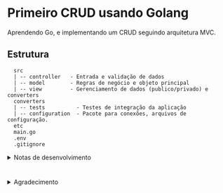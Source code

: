 # Primeiro CRUD usando Golang

Aprendendo Go, e implementando um CRUD seguindo arquitetura MVC.

## Estrutura

```
  src
  | -- controller   - Entrada e validação de dados
  | -- model        - Regras de negócio e objeto principal
  | -- view         - Gerenciamento de dados (publico/privado) e converters
  converters
  | -- tests          - Testes de integração da aplicação
  | -- configuration  - Pacote para conexões, arquivos de configuração.
  etc
  main.go
  .env
  .gitignore
```

<details>
  <summary>
    Notas de desenvolvimento
  </summary>

#
## Tópicos

<details>
  <summary>
    .ENV
  </summary>

  Para buscar um valor de uma variavel de ambiente é usado o pacote, os.GetEnv, que só "pega" os valores se uma biblioteca estiver instalada.\
  Biblioteca chamada [godotenv](https://github.com/joho/godotenv).\
  Para instalar basta usar no terminal; `go get github.com/joho/godotenv`\

</details>

<details>
  <summary>
    Rotas
  </summary>

  Para lidar com rotas será usado o gin gonic, framework, mais movimentado na comunidade.\
  Instalação: `go get -u github.com/gin-gonic/gin`

</details>

</details>

#

<details>
  <summary>
    Agradecimento
  </summary>

  Usando como base o projeto do canal [HunCoding](https://www.youtube.com/@huncoding)

</details>